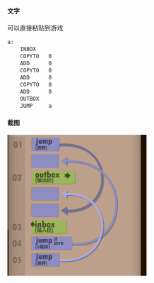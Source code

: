 #### 文字

可以直接粘贴到游戏

```
a:
    INBOX   
    COPYTO   0
    ADD      0
    COPYTO   0
    ADD      0
    COPYTO   0
    ADD      0
    OUTBOX  
    JUMP     a
```

#### 截图

![](1.png)